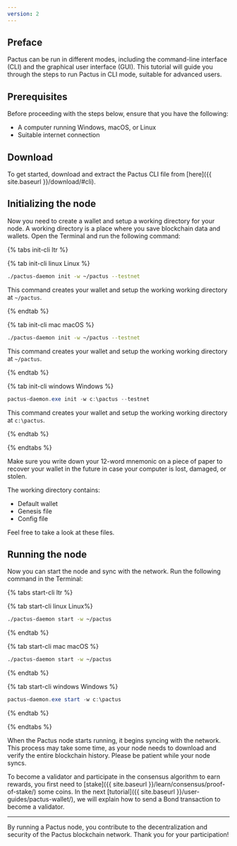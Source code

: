 ```yaml
---
version: 2
---
```


## Preface

Pactus can be run in different modes, including the command-line interface (CLI) and the graphical user interface (GUI).
This tutorial will guide you through the steps to run Pactus in CLI mode, suitable for advanced users.

## Prerequisites

Before proceeding with the steps below, ensure that you have the following:

- A computer running Windows, macOS, or Linux
- Suitable internet connection

## Download

To get started, download and extract the Pactus CLI file from
[here]({{ site.baseurl }}/download/#cli).

## Initializing the node

Now you need to create a wallet and setup a working directory for your node.
A working directory is a place where you save blockchain data and wallets.
Open the Terminal and run the following command:

{% tabs init-cli ltr %}

{% tab init-cli linux <i class="fa-brands fa-linux"></i> Linux %}

```bash
./pactus-daemon init -w ~/pactus --testnet
```

This command creates your wallet and setup the working working directory at `~/pactus`.

{% endtab %}

{% tab init-cli mac <i class="fa-brands fa-apple"></i> macOS %}

```bash
./pactus-daemon init -w ~/pactus --testnet
```

This command creates your wallet and setup the working working directory at `~/pactus`.

{% endtab %}

{% tab init-cli windows <i class="fa-brands fa-windows"></i> Windows %}

```powershell
pactus-daemon.exe init -w c:\pactus --testnet
```

This command creates your wallet and setup the working working directory at `c:\pactus`.

{% endtab %}

{% endtabs %}

Make sure you write down your 12-word mnemonic on a piece of paper to recover your wallet in the future
in case your computer is lost, damaged, or stolen.

The working directory contains:

- Default wallet
- Genesis file
- Config file

Feel free to take a look at these files.

## Running the node

Now you can start the node and sync with the network. Run the following command in the Terminal:

{% tabs start-cli ltr %}

{% tab start-cli linux <i class="fa-brands fa-linux"></i> Linux%}

```bash
./pactus-daemon start -w ~/pactus
```

{% endtab %}

{% tab start-cli mac <i class="fa-brands fa-apple"></i> macOS %}

```bash
./pactus-daemon start -w ~/pactus
```

{% endtab %}

{% tab start-cli windows <i class="fa-brands fa-windows"></i> Windows %}

```powershell
pactus-daemon.exe start -w c:\pactus
```

{% endtab %}

{% endtabs %}

When the Pactus node starts running, it begins syncing with the network.
This process may take some time, as your node needs to download and verify the entire blockchain history.
Please be patient while your node syncs.

To become a validator and participate in the
consensus algorithm to earn rewards, you first need to
[stake]({{ site.baseurl }}/learn/consensus/proof-of-stake/) some coins. In the next
[tutorial]({{ site.baseurl }}/user-guides/pactus-wallet/),
we will explain how to send a Bond transaction to become a validator.

---

By running a Pactus node, you contribute to the decentralization and security of the Pactus blockchain network.
Thank you for your participation!
